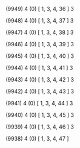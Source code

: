 (9949) 4 (0) [ 1, 3, 4, 36 ] 3 


(9948) 4 (0) [ 1, 3, 4, 37 ] 3 


(9947) 4 (0) [ 1, 3, 4, 38 ] 3 


(9946) 4 (0) [ 1, 3, 4, 39 ] 3 


(9945) 4 (0) [ 1, 3, 4, 40 ] 3 


(9944) 4 (0) [ 1, 3, 4, 41 ] 3 


(9943) 4 (0) [ 1, 3, 4, 42 ] 3 


(9942) 4 (0) [ 1, 3, 4, 43 ] 3 


(9941) 4 (0) [ 1, 3, 4, 44 ] 3 


(9940) 4 (0) [ 1, 3, 4, 45 ] 3 


(9939) 4 (0) [ 1, 3, 4, 46 ] 3 


(9938) 4 (0) [ 1, 3, 4, 47 ]  

